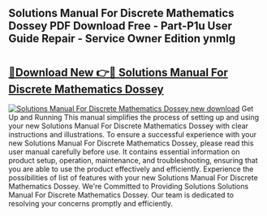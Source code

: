 ## Solutions Manual For Discrete Mathematics Dossey PDF Download Free - Part-P1u User Guide Repair - Service Owner Edition ynmlg

# <h2><a href="http://bc71562.oget.top/?id=Solutions+Manual+For+Discrete+Mathematics+Dossey">🔗Download New 👉🔴 Solutions Manual For Discrete Mathematics Dossey</a></h2>

[![Solutions Manual For Discrete Mathematics Dossey new download](https://i.imgur.com/5g1atiW.png)](http://bc71562.oget.top/?id=Solutions+Manual+For+Discrete+Mathematics+Dossey)
Get Up and Running This manual simplifies the process of setting up and using your new Solutions Manual For Discrete Mathematics Dossey with clear instructions and illustrations. To ensure a successful experience with your new Solutions Manual For Discrete Mathematics Dossey, please read this user manual carefully before use. It contains essential information on product setup, operation, maintenance, and troubleshooting, ensuring that you are able to use the product effectively and efficiently. Experience the possibilities of list of features with your new Solutions Manual For Discrete Mathematics Dossey. We're Committed to Providing Solutions Solutions Manual For Discrete Mathematics Dossey. Our team is dedicated to resolving your concerns promptly and efficiently.
